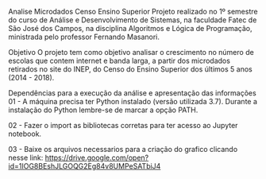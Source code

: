 Analise Microdados Censo Ensino Superior
Projeto realizado no 1º semestre do curso de Análise e Desenvolvimento de Sistemas, na faculdade Fatec de São José dos Campos, na disciplina Algoritmos e Lógica de Programação, ministrada pelo professor Fernando Masanori.

Objetivo
O projeto tem como objetivo analisar o crescimento no número de escolas que contem internet e banda larga, a partir dos microdados retirados no site do INEP, do Censo do Ensino Superior dos últimos 5 anos (2014 - 2018).

Dependências para a execução da análise e apresentação das informações
01 - A máquina precisa ter Python instalado (versão utilizada 3.7). Durante a instalação do Python lembre-se de marcar a opção PATH.

02 - Fazer o import as bibliotecas corretas para ter acesso ao Jupyter notebook.

03 - Baixe os arquivos necessarios para a criação do grafico clicando nesse link: https://drive.google.com/open?id=1IOG8BEshJLGOQG2Eg84v8UMPeSATbiJ4

